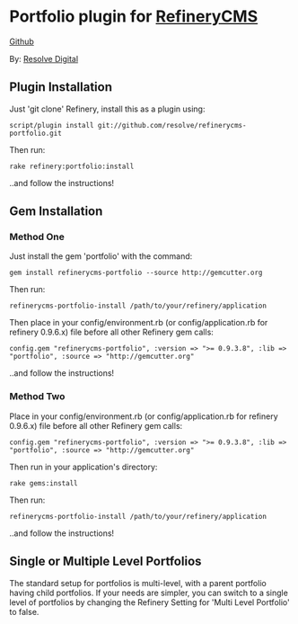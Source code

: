 # Portfolio plugin for [RefineryCMS](http://www.refinerycms.com)
[Github](http://github.com/resolve/refinerycms)

By: [Resolve Digital](http://www.resolvedigital.com)

## Plugin Installation

Just 'git clone' Refinery, install this as a plugin using:

    script/plugin install git://github.com/resolve/refinerycms-portfolio.git

Then run:

    rake refinery:portfolio:install

..and follow the instructions!

## Gem Installation

### Method One
Just install the gem 'portfolio' with the command:

    gem install refinerycms-portfolio --source http://gemcutter.org

Then run:

    refinerycms-portfolio-install /path/to/your/refinery/application

Then place in your config/environment.rb (or config/application.rb for refinery 0.9.6.x) file before all other Refinery gem calls:

    config.gem "refinerycms-portfolio", :version => ">= 0.9.3.8", :lib => "portfolio", :source => "http://gemcutter.org"

..and follow the instructions!

### Method Two
Place in your config/environment.rb (or config/application.rb for refinery 0.9.6.x) file before all other Refinery gem calls:

    config.gem "refinerycms-portfolio", :version => ">= 0.9.3.8", :lib => "portfolio", :source => "http://gemcutter.org"

Then run in your application's directory:

    rake gems:install

Then run:

    refinerycms-portfolio-install /path/to/your/refinery/application

..and follow the instructions!

## Single or Multiple Level Portfolios

The standard setup for portfolios is multi-level, with a parent portfolio having child portfolios.  If your needs are simpler, you can switch to a single level of portfolios by changing the Refinery Setting for 'Multi Level Portfolio' to false.